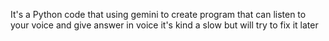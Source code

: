 It's a Python code that using gemini to create program that can listen to your voice and give answer in voice it's kind a slow but will try to fix it later 
